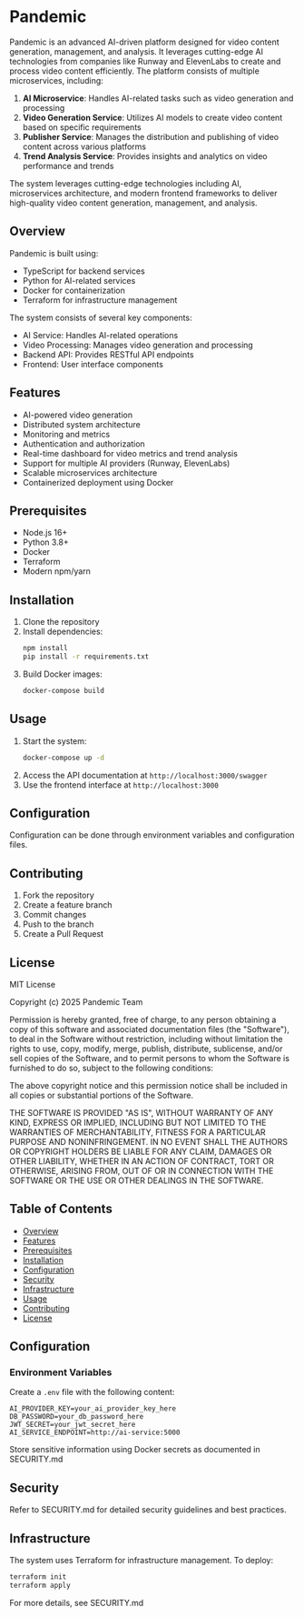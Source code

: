 # Pandemic

Pandemic is an advanced AI-driven platform designed for video content generation, management, and analysis. It leverages cutting-edge AI technologies from companies like Runway and ElevenLabs to create and process video content efficiently. The platform consists of multiple microservices, including:

1. **AI Microservice**: Handles AI-related tasks such as video generation and processing
2. **Video Generation Service**: Utilizes AI models to create video content based on specific requirements
3. **Publisher Service**: Manages the distribution and publishing of video content across various platforms
4. **Trend Analysis Service**: Provides insights and analytics on video performance and trends

The system leverages cutting-edge technologies including AI, microservices architecture, and modern frontend frameworks to deliver high-quality video content generation, management, and analysis.

## Overview
Pandemic is built using:
- TypeScript for backend services
- Python for AI-related services
- Docker for containerization
- Terraform for infrastructure management

The system consists of several key components:
- AI Service: Handles AI-related operations
- Video Processing: Manages video generation and processing
- Backend API: Provides RESTful API endpoints
- Frontend: User interface components

## Features
- AI-powered video generation
- Distributed system architecture
- Monitoring and metrics
- Authentication and authorization
- Real-time dashboard for video metrics and trend analysis
- Support for multiple AI providers (Runway, ElevenLabs)
- Scalable microservices architecture
- Containerized deployment using Docker

## Prerequisites
- Node.js 16+
- Python 3.8+
- Docker
- Terraform
- Modern npm/yarn

## Installation
1. Clone the repository
2. Install dependencies:
   ```bash
   npm install
   pip install -r requirements.txt
   ```
3. Build Docker images:
   ```bash
   docker-compose build
   ```

## Usage
1. Start the system:
   ```bash
   docker-compose up -d
   ```
2. Access the API documentation at `http://localhost:3000/swagger`
3. Use the frontend interface at `http://localhost:3000`

## Configuration
Configuration can be done through environment variables and configuration files.

## Contributing
1. Fork the repository
2. Create a feature branch
3. Commit changes
4. Push to the branch
5. Create a Pull Request

## License

MIT License

Copyright (c) 2025 Pandemic Team

Permission is hereby granted, free of charge, to any person obtaining a copy
of this software and associated documentation files (the "Software"), to deal
in the Software without restriction, including without limitation the rights
to use, copy, modify, merge, publish, distribute, sublicense, and/or sell
copies of the Software, and to permit persons to whom the Software is
furnished to do so, subject to the following conditions:

The above copyright notice and this permission notice shall be included in all
copies or substantial portions of the Software.

THE SOFTWARE IS PROVIDED "AS IS", WITHOUT WARRANTY OF ANY KIND, EXPRESS OR
IMPLIED, INCLUDING BUT NOT LIMITED TO THE WARRANTIES OF MERCHANTABILITY,
FITNESS FOR A PARTICULAR PURPOSE AND NONINFRINGEMENT. IN NO EVENT SHALL THE
AUTHORS OR COPYRIGHT HOLDERS BE LIABLE FOR ANY CLAIM, DAMAGES OR OTHER
LIABILITY, WHETHER IN AN ACTION OF CONTRACT, TORT OR OTHERWISE, ARISING FROM,
OUT OF OR IN CONNECTION WITH THE SOFTWARE OR THE USE OR OTHER DEALINGS IN THE
SOFTWARE.

## Table of Contents
- [Overview](#overview)
- [Features](#features)
- [Prerequisites](#prerequisites)
- [Installation](#installation)
- [Configuration](#configuration)
- [Security](#security)
- [Infrastructure](#infrastructure)
- [Usage](#usage)
- [Contributing](#contributing)
- [License](#license)

## Configuration

### Environment Variables

Create a `.env` file with the following content:

```env
AI_PROVIDER_KEY=your_ai_provider_key_here
DB_PASSWORD=your_db_password_here
JWT_SECRET=your_jwt_secret_here
AI_SERVICE_ENDPOINT=http://ai-service:5000
```

Store sensitive information using Docker secrets as documented in SECURITY.md

## Security

Refer to SECURITY.md for detailed security guidelines and best practices.

## Infrastructure

The system uses Terraform for infrastructure management. To deploy:
```bash
terraform init
terraform apply
```

For more details, see SECURITY.md
